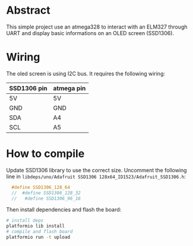 # Abstract

This simple project use an atmega328 to interact with an ELM327 through UART and display basic informations on an OLED screen (SSD1306).

# Wiring

The oled screen is using I2C bus. It requires the following wiring:

|SSD1306 pin | atmega pin|
|-----|-----|
| 5V  | 5V  |
| GND | GND |
| SDA | A4  |
| SCL | A5  |

# How to compile

Update SSD1306 library to use the correct size. Uncomment the following line in `libdeps/uno/Adafruit SSD1306 128x64_ID1523/Adafruit_SSD1306.h`:

```c
  #define SSD1306_128_64
  //  #define SSD1306_128_32
  //   #define SSD1306_96_16
```

Then install dependencies and flash the board:

```sh
# install deps
platformio lib install
# compile and flash board
platformio run -t upload
```
